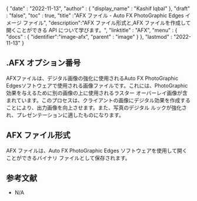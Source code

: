 {
  "date" : "2022-11-13",
  "author" : {
    "display_name" : "Kashif Iqbal"
},
  "draft" : "false",
  "toc" : true,
  "title" :"AFX ファイル - Auto FX PhotoGraphic Edges イメージ ファイル",
  "description":"AFX ファイル形式と,AFX ファイルを作成して開くことができる API について学びます。",
  "linktitle" : "AFX",
  "menu" : {
    "docs" : {
      "identifier":"image-afx",
      "parent" : "image"
}
},
  "lastmod" : "2022-11-13"
}

## .AFX オプション番号

AFXファイルは、デジタル画像の強化に使用されるAuto FX PhotoGraphic Edgesソフトウェアで使用される画像ファイルです。これには、PhotoGraphic 効果を与えるために別の画像の上に使用されるラスター オーバーレイ画像が含まれています。このプロセスは、クライアントの画像にデジタル効果を作成することにより、出力画像を向上させます。また、写真のデジタル ルックが強化され、プレゼンテーションに適したものになります。

## AFX ファイル形式

AFX ファイルは、Auto FX PhotoGraphic Edges ソフトウェアを使用して開くことができるバイナリ ファイルとして保存されます。

## 参考文献

* N/A


